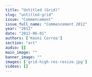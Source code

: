 ```yaml
---
title: "Untitled (Grid)"
slug: "untitled-grid"
issue: "Commencement"
issue_full_name: "Commencement 2012"
year: "2012"
date: "2012-06-01"
authors: ['Keoni Correa']
section: "art"
audio: []
main_image: ""
banner_image: ""
images: ['grid-high-res-resize.jpg']
videos: []
---
```

